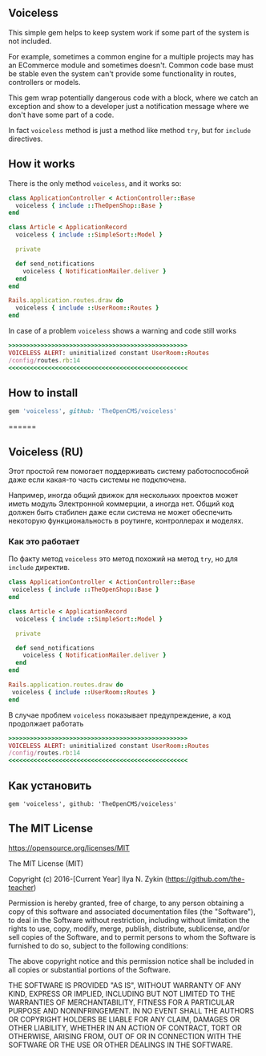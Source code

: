 ## Voiceless

This simple gem helps to keep system work if some part of the system is not included.

For example, sometimes a common engine for a multiple projects may has an ECommerce module and sometimes doesn't. Common code base must be stable even the system can't provide some functionality in routes, controllers or models.

This gem wrap potentially dangerous code with a block, where we catch an exception and show to a developer just a notification message where we don't have some part of a code.

In fact `voiceless` method is just a method like method `try`, but for `include` directives.

## How it works

There is the only method `voiceless`, and it works so:

```ruby
class ApplicationController < ActionController::Base
  voiceless { include ::TheOpenShop::Base }
end

class Article < ApplicationRecord
  voiceless { include ::SimpleSort::Model }

  private

  def send_notifications
    voiceless { NotificationMailer.deliver }
  end
end

Rails.application.routes.draw do
  voiceless { include ::UserRoom::Routes }
end
```

In case of a problem `voiceless` shows a warning and code still works

```ruby
>>>>>>>>>>>>>>>>>>>>>>>>>>>>>>>>>>>>>>>>>>>>>>>>>>
VOICELESS ALERT: uninitialized constant UserRoom::Routes
/config/routes.rb:14
<<<<<<<<<<<<<<<<<<<<<<<<<<<<<<<<<<<<<<<<<<<<<<<<<<
```

## How to install

```ruby
gem 'voiceless', github: 'TheOpenCMS/voiceless'
```

======

## Voiceless (RU)

Этот простой гем помогает поддерживать систему работоспособной даже если какая-то часть системы не подключена.

Например, иногда общий движок для нескольких проектов может иметь модуль Электронной коммерции, а иногда нет. Общий код должен быть стабилен даже если система не может обеспечить некоторую функциональность в роутинге, контроллерах и моделях.

### Как это работает

По факту метод `voiceless` это метод похожий на метод `try`, но для `include` директив.

```ruby
class ApplicationController < ActionController::Base
 voiceless { include ::TheOpenShop::Base }
end

class Article < ApplicationRecord
  voiceless { include ::SimpleSort::Model }

  private

  def send_notifications
    voiceless { NotificationMailer.deliver }
  end
end

Rails.application.routes.draw do
 voiceless { include ::UserRoom::Routes }
end
```

В случае проблем `voiceless` показывает предупреждение, а код продолжает работать

```ruby
>>>>>>>>>>>>>>>>>>>>>>>>>>>>>>>>>>>>>>>>>>>>>>>>>>
VOICELESS ALERT: uninitialized constant UserRoom::Routes
/config/routes.rb:14
<<<<<<<<<<<<<<<<<<<<<<<<<<<<<<<<<<<<<<<<<<<<<<<<<<
```
## Как установить

```
gem 'voiceless', github: 'TheOpenCMS/voiceless'
```

## The MIT License

https://opensource.org/licenses/MIT

The MIT License (MIT)

Copyright (c) 2016-[Current Year] Ilya N. Zykin (https://github.com/the-teacher)

Permission is hereby granted, free of charge, to any person obtaining a copy of this software and associated documentation files (the "Software"), to deal in the Software without restriction, including without limitation the rights to use, copy, modify, merge, publish, distribute, sublicense, and/or sell copies of the Software, and to permit persons to whom the Software is furnished to do so, subject to the following conditions:

The above copyright notice and this permission notice shall be included in all copies or substantial portions of the Software.

THE SOFTWARE IS PROVIDED "AS IS", WITHOUT WARRANTY OF ANY KIND, EXPRESS OR IMPLIED, INCLUDING BUT NOT LIMITED TO THE WARRANTIES OF MERCHANTABILITY, FITNESS FOR A PARTICULAR PURPOSE AND NONINFRINGEMENT. IN NO EVENT SHALL THE AUTHORS OR COPYRIGHT HOLDERS BE LIABLE FOR ANY CLAIM, DAMAGES OR OTHER LIABILITY, WHETHER IN AN ACTION OF CONTRACT, TORT OR OTHERWISE, ARISING FROM, OUT OF OR IN CONNECTION WITH THE SOFTWARE OR THE USE OR OTHER DEALINGS IN THE SOFTWARE.
